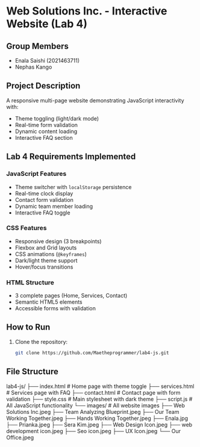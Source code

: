 # Web Solutions Inc. - Interactive Website (Lab 4)

## Group Members
- Enala Saishi (2021463711)
- Nephas Kango 

## Project Description
A responsive multi-page website demonstrating JavaScript interactivity with:
- Theme toggling (light/dark mode)
- Real-time form validation
- Dynamic content loading
- Interactive FAQ section

## Lab 4 Requirements Implemented

### JavaScript Features
- Theme switcher with `localStorage` persistence  
- Real-time clock display  
- Contact form validation  
- Dynamic team member loading  
- Interactive FAQ toggle  

### CSS Features
- Responsive design (3 breakpoints)  
- Flexbox and Grid layouts  
- CSS animations (`@keyframes`)  
- Dark/light theme support  
- Hover/focus transitions  

### HTML Structure
- 3 complete pages (Home, Services, Contact)  
- Semantic HTML5 elements  
- Accessible forms with validation  

## How to Run
1. Clone the repository:
   ```bash
   git clone https://github.com/Maetheprogrammer/lab4-js.git

## File Structure
lab4-js/
├── index.html # Home page with theme toggle
├── services.html # Services page with FAQ
├── contact.html # Contact page with form validation
├── style.css # Main stylesheet with dark theme
├── script.js # All JavaScript functionality
└── images/ # All website images
├── Web Solutions Inc.jpeg
├── Team Analyzing Blueprint.jpeg
├── Our Team Working Together.jpeg
├── Hands Working Together.jpeg
├── Enala.jpg
├── Prianka.jpeg
├── Sera Kim.jpeg
├── Web Design Icon.jpeg
├── web development icon.jpeg
├── Seo icon.jpeg
├── UX Icon.jpeg
└── Our Office.jpeg
